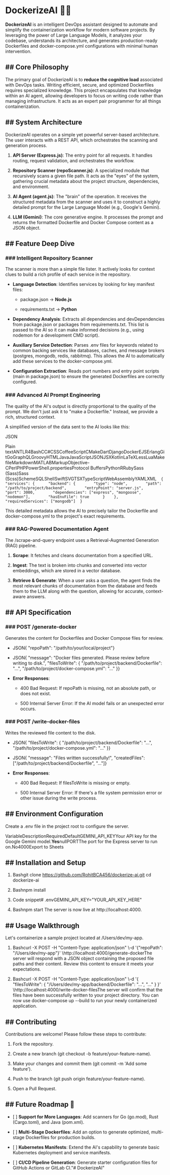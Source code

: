 DockerizeAI 🐳🤖
================

**DockerizeAI** is an intelligent DevOps assistant designed to automate and simplify the containerization workflow for modern software projects. By leveraging the power of Large Language Models, it analyzes your codebase, understands its architecture, and generates production-ready Dockerfiles and docker-compose.yml configurations with minimal human intervention.

\## Core Philosophy
-------------------

The primary goal of DockerizeAI is to **reduce the cognitive load** associated with DevOps tasks. Writing efficient, secure, and optimized Dockerfiles requires specialized knowledge. This project encapsulates that knowledge within an AI agent, allowing developers to focus on writing code rather than managing infrastructure. It acts as an expert pair programmer for all things containerization.

\## System Architecture
-----------------------

DockerizeAI operates on a simple yet powerful server-based architecture. The user interacts with a REST API, which orchestrates the scanning and generation process.

1.  **API Server (Express.js)**: The entry point for all requests. It handles routing, request validation, and orchestrates the workflow.
    
2.  **Repository Scanner (repoScanner.js)**: A specialized module that recursively scans a given file path. It acts as the "eyes" of the system, gathering crucial metadata about the project structure, dependencies, and environment.
    
3.  **AI Agent (agent.js)**: The "brain" of the operation. It receives the structured metadata from the scanner and uses it to construct a highly detailed prompt for the Large Language Model (e.g., Google's Gemini).
    
4.  **LLM (Gemini)**: The core generative engine. It processes the prompt and returns the formatted Dockerfile and Docker Compose content as a JSON object.
    

\## Feature Deep Dive
---------------------

### \### Intelligent Repository Scanner

The scanner is more than a simple file lister. It actively looks for context clues to build a rich profile of each service in the repository.

*   **Language Detection**: Identifies services by looking for key manifest files:
    
    *   package.json -> **Node.js**
        
    *   requirements.txt -> **Python**
        
*   **Dependency Analysis**: Extracts all dependencies and devDependencies from package.json or packages from requirements.txt. This list is passed to the AI so it can make informed decisions (e.g., using nodemon for a development CMD script).
    
*   **Auxiliary Service Detection**: Parses .env files for keywords related to common backing services like databases, caches, and message brokers (postgres, mongodb, redis, rabbitmq). This allows the AI to automatically add these services to the docker-compose.yml.
    
*   **Configuration Extraction**: Reads port numbers and entry point scripts (main in package.json) to ensure the generated Dockerfiles are correctly configured.
    

### \### Advanced AI Prompt Engineering

The quality of the AI's output is directly proportional to the quality of the prompt. We don't just ask it to "make a Dockerfile." Instead, we provide a rich, structured context.

A simplified version of the data sent to the AI looks like this:

JSON

Plain textANTLR4BashCC#CSSCoffeeScriptCMakeDartDjangoDockerEJSErlangGitGoGraphQLGroovyHTMLJavaJavaScriptJSONJSXKotlinLaTeXLessLuaMakefileMarkdownMATLABMarkupObjective-CPerlPHPPowerShell.propertiesProtocol BuffersPythonRRubySass (Sass)Sass (Scss)SchemeSQLShellSwiftSVGTSXTypeScriptWebAssemblyYAMLXML`   {    "services": {      "backend": {        "type": "node",        "path": "/path/to/project/backend",        "entryPoint": "server.js",        "port": 3000,        "dependencies": ["express", "mongoose", "nodemon"],        "hasEnvFile": true      }    },    "requiredServices": ["mongodb"]  }   `

This detailed metadata allows the AI to precisely tailor the Dockerfile and docker-compose.yml to the project's exact requirements.

### \### RAG-Powered Documentation Agent

The /scrape-and-query endpoint uses a Retrieval-Augmented Generation (RAG) pipeline.

1.  **Scrape**: It fetches and cleans documentation from a specified URL.
    
2.  **Ingest**: The text is broken into chunks and converted into vector embeddings, which are stored in a vector database.
    
3.  **Retrieve & Generate**: When a user asks a question, the agent finds the most relevant chunks of documentation from the database and feeds them to the LLM along with the question, allowing for accurate, context-aware answers.
    

\## API Specification
---------------------

### \### POST /generate-docker

Generates the content for Dockerfiles and Docker Compose files for review.

*   JSON{ "repoPath": "/path/to/your/local/project"}
    
*   JSON{ "message": "Docker files generated. Please review before writing to disk.", "filesToWrite": { "/path/to/project/backend/Dockerfile": "...", "/path/to/project/docker-compose.yml": "..." }}
    
*   **Error Responses**:
    
    *   400 Bad Request: If repoPath is missing, not an absolute path, or does not exist.
        
    *   500 Internal Server Error: If the AI model fails or an unexpected error occurs.
        

### \### POST /write-docker-files

Writes the reviewed file content to the disk.

*   JSON{ "filesToWrite": { "/path/to/project/backend/Dockerfile": "...", "/path/to/project/docker-compose.yml": "..." }}
    
*   JSON{ "message": "Files written successfully!", "createdFiles": \["/path/to/project/backend/Dockerfile", "..."\]}
    
*   **Error Responses**:
    
    *   400 Bad Request: If filesToWrite is missing or empty.
        
    *   500 Internal Server Error: If there's a file system permission error or other issue during the write process.
        

\## Environment Configuration
-----------------------------

Create a .env file in the project root to configure the server.

VariableDescriptionRequiredDefaultGEMINI\_API\_KEYYour API key for the Google Gemini model.**Yes**nullPORTThe port for the Express server to run on.No4000Export to Sheets

\## Installation and Setup
--------------------------

1.  Bashgit clone https://github.com/RohitBCA456/dockerize-ai.git cd dockerize-ai
    
2.  Bashnpm install
    
3.  Code snippet# .envGEMINI\_API\_KEY="YOUR\_API\_KEY\_HERE"
    
4.  Bashnpm start The server is now live at http://localhost:4000.
    

\## Usage Walkthrough
---------------------

Let's containerize a sample project located at /Users/dev/my-app.

1.  Bashcurl -X POST -H "Content-Type: application/json" \\-d '{"repoPath": "/Users/dev/my-app"}' \\http://localhost:4000/generate-dockerThe server will respond with a JSON object containing the proposed file paths and their content. Review this content to ensure it meets your expectations.
    
2.  Bashcurl -X POST -H "Content-Type: application/json" \\-d '{ "filesToWrite": { "/Users/dev/my-app/backend/Dockerfile": "...", "..." } }' \\http://localhost:4000/write-docker-filesThe server will confirm that the files have been successfully written to your project directory. You can now use docker-compose up --build to run your newly containerized application.
    

\## Contributing
----------------

Contributions are welcome! Please follow these steps to contribute:

1.  Fork the repository.
    
2.  Create a new branch (git checkout -b feature/your-feature-name).
    
3.  Make your changes and commit them (git commit -m 'Add some feature').
    
4.  Push to the branch (git push origin feature/your-feature-name).
    
5.  Open a Pull Request.
    

\## Future Roadmap 🚀
---------------------

*   \[ \] **Support for More Languages**: Add scanners for Go (go.mod), Rust (Cargo.toml), and Java (pom.xml).
    
*   \[ \] **Multi-Stage Dockerfiles**: Add an option to generate optimized, multi-stage Dockerfiles for production builds.
    
*   \[ \] **Kubernetes Manifests**: Extend the AI's capability to generate basic Kubernetes deployment and service manifests.
    
*   \[ \] **CI/CD Pipeline Generation**: Generate starter configuration files for GitHub Actions or GitLab CI."# DockerizeAI" 
